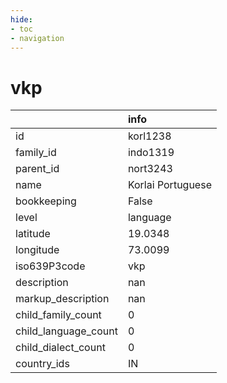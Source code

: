 ```yaml
---
hide:
- toc
- navigation
---
```

# vkp
|                      | info              |
|:---------------------|:------------------|
| id                   | korl1238          |
| family_id            | indo1319          |
| parent_id            | nort3243          |
| name                 | Korlai Portuguese |
| bookkeeping          | False             |
| level                | language          |
| latitude             | 19.0348           |
| longitude            | 73.0099           |
| iso639P3code         | vkp               |
| description          | nan               |
| markup_description   | nan               |
| child_family_count   | 0                 |
| child_language_count | 0                 |
| child_dialect_count  | 0                 |
| country_ids          | IN                |